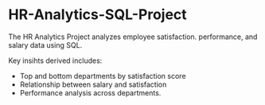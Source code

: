 # HR-Analytics-SQL-Project

The HR Analytics Project analyzes employee satisfaction. performance, and salary data using SQL.

Key insihts derived includes:
* Top and bottom departments by satisfaction score
* Relationship between salary and satisfaction
* Performance analysis across departments.
